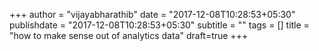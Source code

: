 +++
author = "vijayabharathib"
date = "2017-12-08T10:28:53+05:30"
publishdate = "2017-12-08T10:28:53+05:30"
subtitle = ""
tags = []
title = "how to make sense out of analytics data"
draft=true
+++
